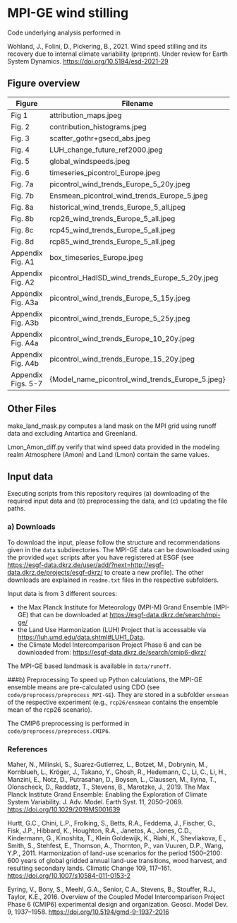 # MPI-GE wind stilling

Code underlying analysis performed in 

Wohland, J., Folini, D., Pickering, B., 2021. Wind speed stilling and its recovery due to internal climate variability (preprint). Under review for Earth System Dynamics. https://doi.org/10.5194/esd-2021-29

## Figure overview

| Figure | Filename | Creating python script |
|---|---|---|
Fig 1 | attribution_maps.jpeg | attribution.py
Fig. 2 | contribution_histograms.jpeg | attribution.py
Fig. 3 | scatter_gothr+gsecd_abs.jpeg | attribution.py
Fig. 4 | LUH_change_future_ref2000.jpeg | LUH_plots.py
Fig. 5 | global_windspeeds.jpeg | trend_maps.py
Fig. 6 | timeseries_picontrol_Europe.jpeg | trends.py
Fig. 7a | picontrol_wind_trends_Europe_5_20y.jpeg | trends.py
Fig. 7b | Ensmean_picontrol_wind_trends_Europe_5.jpeg | trends.py
Fig. 8a | historical_wind_trends_Europe_5_all.jpeg | trends.py
Fig. 8b | rcp26_wind_trends_Europe_5_all.jpeg  | trends.py
Fig. 8c | rcp45_wind_trends_Europe_5_all.jpeg | trends.py
Fig. 8d | rcp85_wind_trends_Europe_5_all.jpeg | trends.py
Appendix Fig. A1| box_timeseries_Europe.jpeg | ensmean_timeseries.py
Appendix Fig. A2| picontrol_HadISD_wind_trends_Europe_5_20y.jpeg | trends.py
Appendix Fig. A3a | picontrol_wind_trends_Europe_5_15y.jpeg | trends.py
Appendix Fig. A3b | picontrol_wind_trends_Europe_5_25y.jpeg | trends.py
Appendix Fig. A4a | picontrol_wind_trends_Europe_10_20y.jpeg | trends.py
Appendix Fig. A4b | picontrol_wind_trends_Europe_15_20y.jpeg | trends.py
Appendix Figs. 5-7 | {Model_name_picontrol_wind_trends_Europe_5.jpeg} | trends.py
## Other Files

make_land_mask.py computes a land mask on the MPI grid using runoff data and excluding Antartica and Greenland. 

Lmon_Amon_diff.py verify that wind speed data provided in the modeling realm Atmosphere (Amon) and Land (Lmon) contain the same values. 

## Input data
Executing scripts from this repository requires (a) downloading of the required input data and (b) preprocessing the data, and (c) updating the file paths. 

### a) Downloads
To download the input, please follow the structure and recommendations given in the `data` subdirectories. 
The MPI-GE data can be downloaded using the provided `wget` scripts after you have registered at ESGF (see https://esgf-data.dkrz.de/user/add/?next=http://esgf-data.dkrz.de/projects/esgf-dkrz/ to create a new profile).
The other downloads are explained in `readme.txt` files in the respective subfolders. 

Input data is from 3 different sources:
- the Max Planck Institute for Meteorology (MPI-M) Grand Ensemble (MPI-GE) that can be downloaded at https://esgf-data.dkrz.de/search/mpi-ge/ 
- the Land Use Harmonization (LUH) Project that is accessable via https://luh.umd.edu/data.shtml#LUH1_Data.
- the Climate Model Intercomparison Project Phase 6 and can be downloaded from: https://esgf-data.dkrz.de/search/cmip6-dkrz/

The MPI-GE based landmask is available in `data/runoff`.

###b) Preprocessing
To speed up Python calculations, the MPI-GE ensemble means are pre-calculated using CDO (see `code/preprocess/preprocess_MPI-GE`). 
They are stored in a subfolder `ensmean` of the respective experiment (e.g., `rcp26/ensmean` contains the ensemble mean of the rcp26 scenario).

The CMIP6 preprocessing is performed in `code/preprocess/preprocess.CMIP6`.



### References
Maher, N., Milinski, S., Suarez‐Gutierrez, L., Botzet, M., Dobrynin, M., Kornblueh, L., Kröger, J., Takano, Y., Ghosh, R., Hedemann, C., Li, C., Li, H., Manzini, E., Notz, D., Putrasahan, D., Boysen, L., Claussen, M., Ilyina, T., Olonscheck, D., Raddatz, T., Stevens, B., Marotzke, J., 2019. The Max Planck Institute Grand Ensemble: Enabling the Exploration of Climate System Variability. J. Adv. Model. Earth Syst. 11, 2050–2069. https://doi.org/10.1029/2019MS001639

Hurtt, G.C., Chini, L.P., Frolking, S., Betts, R.A., Feddema, J., Fischer, G., Fisk, J.P., Hibbard, K., Houghton, R.A., Janetos, A., Jones, C.D., Kindermann, G., Kinoshita, T., Klein Goldewijk, K., Riahi, K., Shevliakova, E., Smith, S., Stehfest, E., Thomson, A., Thornton, P., van Vuuren, D.P., Wang, Y.P., 2011. Harmonization of land-use scenarios for the period 1500–2100: 600 years of global gridded annual land-use transitions, wood harvest, and resulting secondary lands. Climatic Change 109, 117–161. https://doi.org/10.1007/s10584-011-0153-2

Eyring, V., Bony, S., Meehl, G.A., Senior, C.A., Stevens, B., Stouffer, R.J., Taylor, K.E., 2016. Overview of the Coupled Model Intercomparison Project Phase 6 (CMIP6) experimental design and organization. Geosci. Model Dev. 9, 1937–1958. https://doi.org/10.5194/gmd-9-1937-2016
